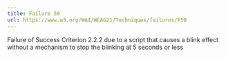 ```yaml
---
title: Failure 50
url: https://www.w3.org/WAI/WCAG21/Techniques/failures/F50
---
```

Failure of Success Criterion 2.2.2 due to a script that causes a blink effect without a mechanism to stop the blinking at 5 seconds or less
